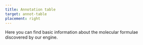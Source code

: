```yaml
---
title: Annotation table
target: annot-table
placement: right
---
```


Here you can find basic information about the molecular formulae discovered by our engine.
